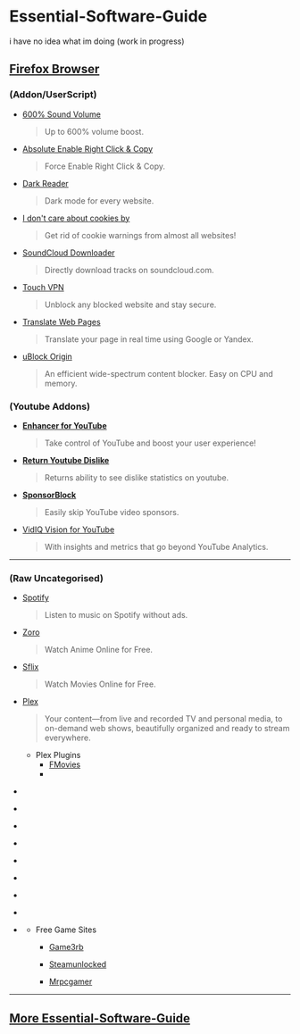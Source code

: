 # Essential-Software-Guide
i have no idea what im doing (work in progress)




## **[Firefox Browser](https://www.mozilla.org/en-US/firefox/new/)**

### **(Addon/UserScript)**

* [600% Sound Volume](https://addons.mozilla.org/en-US/firefox/addon/600-sound-volume/)
  >Up to 600% volume boost.
* [Absolute Enable Right Click & Copy](https://addons.mozilla.org/en-US/firefox/addon/absolute-enable-right-click/)
  >Force Enable Right Click & Copy.
* [Dark Reader](https://addons.mozilla.org/en-US/firefox/addon/darkreader/)
  >Dark mode for every website.
* [I don't care about cookies by](https://addons.mozilla.org/en-US/firefox/addon/i-dont-care-about-cookies/)
  >Get rid of cookie warnings from almost all websites!
* [SoundCloud Downloader](https://addons.mozilla.org/en-US/firefox/addon/soundcloud-dl/)
  >Directly download tracks on soundcloud.com.
* [Touch VPN](https://addons.mozilla.org/en-US/firefox/addon/touch-vpn/)
  >Unblock any blocked website and stay secure.  
* [Translate Web Pages](https://addons.mozilla.org/en-US/firefox/addon/traduzir-paginas-web/)
  >Translate your page in real time using Google or Yandex.
* [uBlock Origin](https://addons.mozilla.org/en-US/firefox/addon/ublock-origin/)
  >An efficient wide-spectrum content blocker. Easy on CPU and memory.

### **(Youtube Addons)**

* [**Enhancer for YouTube**](https://addons.mozilla.org/en-US/firefox/addon/enhancer-for-youtube/)
  >Take control of YouTube and boost your user experience!
* [**Return Youtube Dislike**](https://addons.mozilla.org/en-US/firefox/addon/return-youtube-dislikes/)
  >Returns ability to see dislike statistics on youtube.
* [**SponsorBlock**](https://addons.mozilla.org/en-US/firefox/addon/sponsorblock/)
  >Easily skip YouTube video sponsors.
* [VidIQ Vision for YouTube](https://addons.mozilla.org/en-US/firefox/addon/vidiq-vision-youtube/)
  >With insights and metrics that go beyond YouTube Analytics.


  




















---

### **(Raw Uncategorised)**




* [Spotify](https://github.com/amd64fox/SpotX)
  >Listen to music on Spotify without ads.
* [Zoro](https://zoro.to/)
  >Watch Anime Online for Free.
* [Sflix](https://sflix.to/)
  >Watch Movies Online for Free.

* [Plex](https://www.plex.tv/)
   >Your content—from live and recorded TV and personal media, to on-demand web shows, beautifully organized and ready to stream everywhere.
  - Plex Plugins
    - [FMovies](https://github.com/coder-alpha/FMoviesPlus.bundle)
    - []()

* []()
  >
* []()
  >
* []()
  >
* []()
  >
* []()
  >
* []()
  >
* []()
  >
* []()
  >
* []()
  >

  -  Free Game Sites
 
      - [Game3rb](https://game3rb.com/)

      - [Steamunlocked](https://steamunlocked.net/)
       
      - [Mrpcgamer](https://mrpcgamer.co/)







--- 
## **[More Essential-Software-Guide](https://github.com/Code-Moss/Moss-Essential-Software-Guide/blob/Windows/MAIN.md#hardware-diagnostics--monitoring)**
